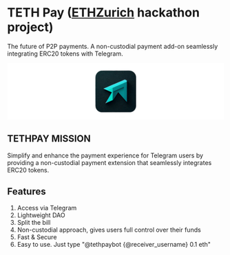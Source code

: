 # TETH Pay ([ETHZurich](https://ethereumzuri.ch) hackathon project) 

The future of P2P payments. A non-custodial payment add-on seamlessly integrating ERC20 tokens with Telegram.

![TETH Pay](./img/main.jpg)

## TETHPAY MISSION

Simplify and enhance the payment experience for Telegram users by providing a non-custodial payment extension that seamlessly integrates ERC20 tokens.

## Features

1. Access via Telegram
1. Lightweight DAO
1. Split the bill
1. Non-custodial approach, gives users full control over their funds
1. Fast & Secure
1. Easy to use. Just type "@tethpaybot {@receiver_username} 0.1 eth"
